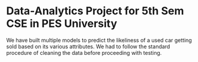 # Data-Analytics Project for 5th Sem CSE in PES University
We have built multiple models to predict the likeliness of a used car getting sold based on its various attributes. We had to follow the standard procedure of cleaning the data before proceeding with testing. 
